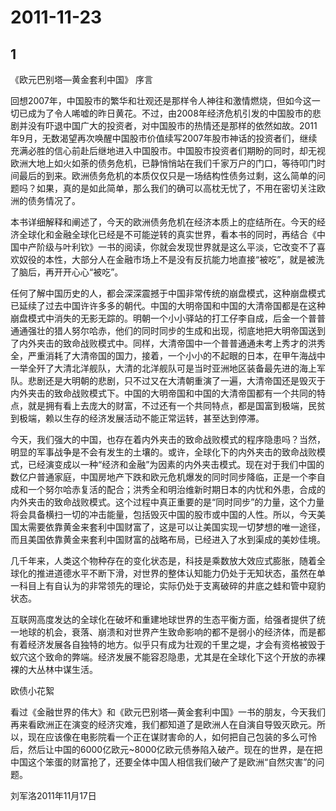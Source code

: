 # 2011-11-23

## 1

《欧元巴别塔―黄金套利中国》                                           序言

回想2007年，中国股市的繁华和壮观还是那样令人神往和激情燃烧，但如今这一切已成为了令人唏嘘的昨日黄花。不过，由2008年经济危机引发的中国股市的悲剧并没有吓退中国广大的投资者，对中国股市的热情还是那样的依然如故。2011年9月，无数渴望再次唤醒中国股市价值续写2007年股市神话的投资者们，继续充满必胜的信心前赴后继地进入中国股市。中国股市投资者们期盼的同时，却无视欧洲大地上如火如荼的债务危机，已静悄悄站在我们千家万户的门口，等待叩门时间最后的到来。欧洲债务危机的本质仅仅只是一场结构性债务过剩，这么简单的问题吗？如果，真的是如此简单，那么我们的确可以高枕无忧了，不用在密切关注欧洲的债务情况了。

本书详细解释和阐述了，今天的欧洲债务危机在经济本质上的症结所在。今天的经济全球化和金融全球化已经是不可能逆转的真实世界，看本书的同时，再结合《中国中产阶级与叶利钦》一书的阅读，你就会发现世界就是这么平淡，它改变不了喜欢奴役的本性，大部分人在金融市场上不是没有反抗能力地直接“被吃”，就是被洗了脑后，再开开心心“被吃”。

任何了解中国历史的人，都会深深震撼于中国非常传统的崩盘模式，这种崩盘模式已延续了过去中国许许多多的朝代。中国的大明帝国和中国的大清帝国都是在这种崩盘模式中消失的无影无踪的。明朝一个小小驿站的打工仔李自成，后金一个普普通通强壮的猎人努尔哈赤，他们的同时同步的生成和出现，彻底地把大明帝国送到了内外夹击的致命战败模式中。同样，大清帝国中一个普普通通未考上秀才的洪秀全，严重消耗了大清帝国的国力，接着，一个小小的不起眼的日本，在甲午海战中一举全歼了大清北洋舰队，大清的北洋舰队可是当时亚洲地区装备最先进的海上军队。悲剧还是大明朝的悲剧，只不过又在大清朝重演了一遍，大清帝国还是毁灭于内外夹击的致命战败模式下。中国的大明帝国和中国的大清帝国都有一个共同的特点，就是拥有看上去庞大的财富，不过还有一个共同特点，都是国富到极端，民贫到极端，赖以生存的经济发展活动不能正常运转，甚至达到停滞。


今天，我们强大的中国，也存在着内外夹击的致命战败模式的程序隐患吗？当然，明显的军事战争是不会有发生的土壤的。或许，全球化下的内外夹击的致命战败模式，已经演变成以一种“经济和金融”为因素的内外夹击模式。现在对于我们中国的数亿户普通家庭，中国房地产下跌和欧元危机爆发的同时同步降临，正是一个李自成和一个努尔哈赤复活的配合；洪秀全和明治维新时期日本的内忧和外患，合成的内外夹击的致命战败模式。这个过程中真正重要的是“同时同步”的力量，这个力量将会具备横扫一切的冲击能量，包括毁灭中国的股市或中国的人性。所以，今天美国太需要依靠黄金来套利中国财富了，这是可以让美国实现一切梦想的唯一途径，而且美国依靠黄金来套利中国财富的战略布局，已经进入了水到渠成的美妙佳境。

几千年来，人类这个物种存在的变化状态是，科技是乘数放大效应式膨胀，随着全球化的推进道德水平不断下滑，对世界的整体认知能力仍处于无知状态，虽然在单一科目上有自认为的非常领先的理论，实际仍处于支离破碎的井底之蛙和管中窥豹状态。


互联网高度发达的全球化在破坏和重建地球世界的生态平衡方面，给强者提供了统一地球的机会，衰落、崩溃和对世界产生致命影响的都不是弱小的经济体，而是都有着经济发展各自独特的地方。似乎只有成为壮观的千里之堤，才会有资格被毁于蚁穴这个致命的弊端。经济发展不能容忍隐患，尤其是在全球化下这个开放的赤裸裸的大丛林中谋生活。

欧债小花絮

看过《金融世界的伟大》和《欧元巴别塔―黄金套利中国》一书的朋友，今天我们再来看欧洲正在演变的经济灾难，我们都知道了是欧洲人在自演自导毁灭欧元。所以，现在应该像在电影院看一个正在谋财害命的人，如何把自己包装的多么可怜后，然后让中国的6000亿欧元~8000亿欧元债券陷入破产。现在的世界，是在把中国这个笨蛋的财富抢了，还要全体中国人相信我们破产了是欧洲“自然灾害”的问题。

刘军洛2011年11月17日



